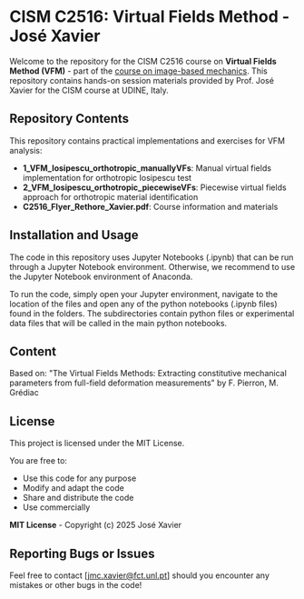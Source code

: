 # CISM C2516: Virtual Fields Method - José Xavier

Welcome to the repository for the CISM C2516 course on **Virtual Fields Method (VFM)** - part of the [course on image-based mechanics](https://cism.it/en/activities/courses/C2516/). This repository contains hands-on session materials provided by Prof. José Xavier for the CISM course at UDINE, Italy.

## Repository Contents

This repository contains practical implementations and exercises for VFM analysis:

- **1_VFM_Iosipescu_orthotropic_manuallyVFs**: Manual virtual fields implementation for orthotropic Iosipescu test
- **2_VFM_Iosipescu_orthotropic_piecewiseVFs**: Piecewise virtual fields approach for orthotropic material identification
- **C2516_Flyer_Rethore_Xavier.pdf**: Course information and materials

## Installation and Usage

The code in this repository uses Jupyter Notebooks (.ipynb) that can be run through a Jupyter Notebook environment. Otherwise, we recommend to use the Jupyter Notebook environment of Anaconda.

To run the code, simply open your Jupyter environment, navigate to the location of the files and open any of the python notebooks (.ipynb files) found in the folders. The subdirectories contain python files or experimental data files that will be called in the main python notebooks.

## Content

Based on:
"The Virtual Fields Methods: Extracting constitutive mechanical parameters
from full-field deformation measurements" by F. Pierron, M. Grédiac

## License

This project is licensed under the MIT License.

You are free to:
- Use this code for any purpose
- Modify and adapt the code
- Share and distribute the code
- Use commercially

**MIT License** - Copyright (c) 2025 José Xavier 

## Reporting Bugs or Issues

Feel free to contact [jmc.xavier@fct.unl.pt] should you encounter any mistakes or other bugs in the code!
